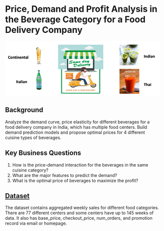 #  Price, Demand and Profit Analysis in the Beverage Category for a Food Delivery Company

<img src="img/fooddelivery.png">

## Background

Analyze the demand curve, price elasticity for different beverages for a food delivery company in India, which has multiple food centers. Build demand prediction models and propose optimal prices for 4 different cuisine types of beverages.

## Key Business Questions

1. How is the price-demand interaction for the beverages in the same cuisine category?
2. What are the major features to predict the demand?
3. What is the optimal price of beverages to maximize the profit?

## [Dataset](https://datahack.analyticsvidhya.com/contest/genpact-machine-learning-hackathon-1/)

The dataset contains aggregated weekly sales for different food categories. There are 77 different centers and some centers have up to 145 weeks of data. It also has base_price, checkout_price, num_orders, and promotion record via email or homepage.

